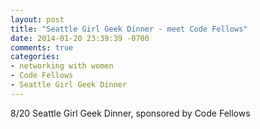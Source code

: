 ```yaml
---
layout: post
title: "Seattle Girl Geek Dinner - meet Code Fellows"
date: 2014-01-20 23:39:39 -0700
comments: true
categories:
- networking with women
- Code Fellows
- Seattle Girl Geek Dinner
---
```

8/20  Seattle Girl Geek Dinner, sponsored by Code Fellows
